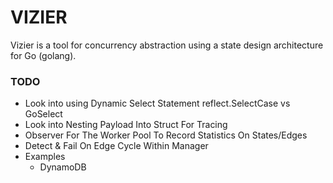 # VIZIER
Vizier is a tool for concurrency abstraction using a state design architecture for Go (golang).

### TODO

- Look into using Dynamic Select Statement reflect.SelectCase vs GoSelect
- Look into Nesting Payload Into Struct For Tracing
- Observer For The Worker Pool To Record Statistics On States/Edges
- Detect & Fail On Edge Cycle Within Manager
- Examples
    - DynamoDB